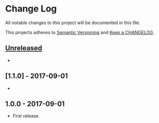 # Change Log

All notable changes to this project will be documented in this file.

This projects adheres to [Semantic Versioning](http://semver.org/) and [Keep a CHANGELOG](http://keepachangelog.com/).

## [Unreleased][unreleased]
-

## [1.1.0] - 2017-09-01
- 

## 1.0.0 - 2017-09-01
- First release.

[unreleased]: https://github.com/wp-pay-gateways/omnikassa-api/compare/1.0.0...HEAD
[1.0.1]: https://github.com/wp-pay-gateways/omnikassa-api/compare/1.0.0...1.0.1
